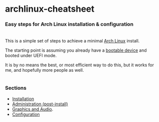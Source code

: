 # archlinux-cheatsheet

### Easy steps for Arch Linux installation & configuration<br><br>

This is a simple set of steps to achieve a minimal [Arch Linux](https://archlinux.org/) install.

The starting point is assuming you already have a [bootable device](https://archlinux.org/download/) and booted under UEFI mode.

It is by no means the best, or most efficient way to do this, but it works for me, and hopefully more people as well.<br><br>

### Sections

* [Installation](installation.md)
* [Administration (post-install)](administration.md)
* [Graphics and Audio](media.md).
* [Configuration](configuration.md)